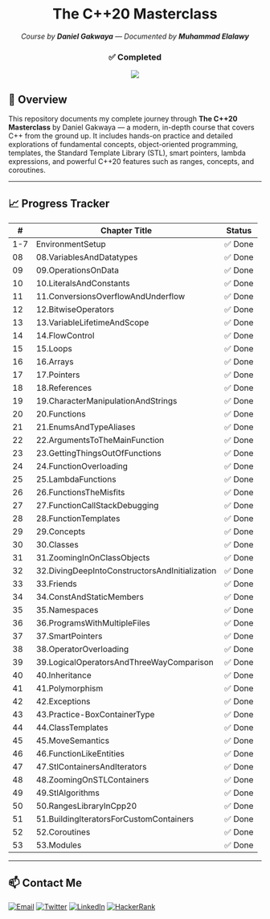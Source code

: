 <h1 align="center">The C++20 Masterclass</h1>

<p align="center"><em>Course by <strong>Daniel Gakwaya</strong> — Documented by <strong>Muhammad Elalawy</strong></em></p>

<h3 align="center">✅ Completed</h3>

<p align="center">
  <img src="https://img.shields.io/badge/Progress-100%25-brightgreen?style=for-the-badge&logo=c%2B%2B" />
</p>


## 📘 Overview

This repository documents my complete journey through **The C++20 Masterclass** by Daniel Gakwaya — a modern, in-depth course that covers C++ from the ground up. It includes hands-on practice and detailed explorations of fundamental concepts, object-oriented programming, templates, the Standard Template Library (STL), smart pointers, lambda expressions, and powerful C++20 features such as ranges, concepts, and coroutines.

---

## 📈 Progress Tracker

| #  | Chapter Title                                  | Status |
| -- | ---------------------------------------------- | ------ |
| 1-7 | EnvironmentSetup                              | ✅ Done |
| 08 | 08.VariablesAndDatatypes                       | ✅ Done |
| 09 | 09.OperationsOnData                            | ✅ Done |
| 10 | 10.LiteralsAndConstants                        | ✅ Done |
| 11 | 11.ConversionsOverflowAndUnderflow             | ✅ Done |
| 12 | 12.BitwiseOperators                            | ✅ Done |
| 13 | 13.VariableLifetimeAndScope                    | ✅ Done |
| 14 | 14.FlowControl                                 | ✅ Done |
| 15 | 15.Loops                                       | ✅ Done |
| 16 | 16.Arrays                                      | ✅ Done |
| 17 | 17.Pointers                                    | ✅ Done |
| 18 | 18.References                                  | ✅ Done |
| 19 | 19.CharacterManipulationAndStrings             | ✅ Done |
| 20 | 20.Functions                                   | ✅ Done |
| 21 | 21.EnumsAndTypeAliases                         | ✅ Done |
| 22 | 22.ArgumentsToTheMainFunction                  | ✅ Done |
| 23 | 23.GettingThingsOutOfFunctions                 | ✅ Done |
| 24 | 24.FunctionOverloading                         | ✅ Done |
| 25 | 25.LambdaFunctions                             | ✅ Done |
| 26 | 26.FunctionsTheMisfits                         | ✅ Done |
| 27 | 27.FunctionCallStackDebugging                  | ✅ Done |
| 28 | 28.FunctionTemplates                           | ✅ Done |
| 29 | 29.Concepts                                    | ✅ Done |
| 30 | 30.Classes                                     | ✅ Done |
| 31 | 31.ZoomingInOnClassObjects                     | ✅ Done |
| 32 | 32.DivingDeepIntoConstructorsAndInitialization | ✅ Done |
| 33 | 33.Friends                                     | ✅ Done |
| 34 | 34.ConstAndStaticMembers                       | ✅ Done |
| 35 | 35.Namespaces                                  | ✅ Done |
| 36 | 36.ProgramsWithMultipleFiles                   | ✅ Done |
| 37 | 37.SmartPointers                               | ✅ Done |
| 38 | 38.OperatorOverloading                         | ✅ Done |
| 39 | 39.LogicalOperatorsAndThreeWayComparison       | ✅ Done |
| 40 | 40.Inheritance                                 | ✅ Done |
| 41 | 41.Polymorphism                                | ✅ Done |
| 42 | 42.Exceptions                                  | ✅ Done |
| 43 | 43.Practice-BoxContainerType                   | ✅ Done |
| 44 | 44.ClassTemplates                              | ✅ Done |
| 45 | 45.MoveSemantics                               | ✅ Done |
| 46 | 46.FunctionLikeEntities                        | ✅ Done |
| 47 | 47.StlContainersAndIterators                   | ✅ Done |
| 48 | 48.ZoomingOnSTLContainers                      | ✅ Done |
| 49 | 49.StlAlgorithms                               | ✅ Done |
| 50 | 50.RangesLibraryInCpp20                        | ✅ Done |
| 51 | 51.BuildingIteratorsForCustomContainers        | ✅ Done |
| 52 | 52.Coroutines                                  | ✅ Done |
| 53 | 53.Modules                                     | ✅ Done |

---


## 📫 Contact Me

<p align="left">
  <a href="mailto:mohamedelalawey7@gmail.com"><img src="https://img.shields.io/badge/Gmail-D14836?style=flat&logo=gmail&logoColor=white" alt="Email" /></a>
  <a href="https://twitter.com/elalawey" target="_blank"><img src="https://img.shields.io/badge/Twitter-1DA1F2?style=flat&logo=twitter&logoColor=white" alt="Twitter" /></a>
  <a href="https://linkedin.com/in/elalawy" target="_blank"><img src="https://img.shields.io/badge/LinkedIn-0077B5?style=flat&logo=linkedin&logoColor=white" alt="LinkedIn" /></a>
  <a href="https://www.hackerrank.com/mohamedelalawey7" target="_blank"><img src="https://img.shields.io/badge/HackerRank-2EC866?style=flat&logo=HackerRank&logoColor=white" alt="HackerRank" /></a>
</p>
